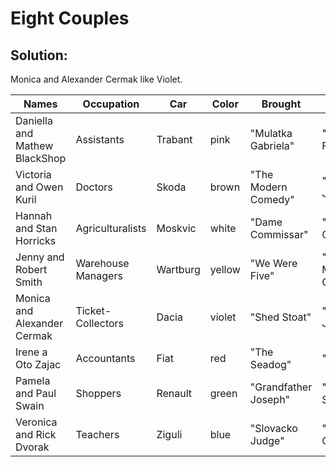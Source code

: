 # Eight Couples

## Solution:

Monica and Alexander Cermak like Violet.

| Names                         | Occupation         | Car      | Color  | Brought              | Borrowed             |
|-------------------------------|--------------------|----------|--------|----------------------|----------------------|
| Daniella and Mathew BlackShop | Assistants         | Trabant  | pink   | "Mulatka Gabriela"   | "We Were Five"       |
| Victoria and Owen Kuril       | Doctors            | Skoda    | brown  | "The Modern Comedy"  | "Slovacko Judge"     |
| Hannah and Stan Horricks      | Agriculturalists   | Moskvic  | white  | "Dame Commissar"     | "Mulatka Gabriela"   |
| Jenny and Robert Smith        | Warehouse Managers | Wartburg | yellow | "We Were Five"       | "The Modern Comedy"  |
| Monica and Alexander Cermak   | Ticket-Collectors  | Dacia    | violet | "Shed Stoat"         | "Grandfather Joseph" |
| Irene a Oto Zajac             | Accountants        | Fiat     | red    | "The Seadog"         | "Shed Stoat"         |
| Pamela and Paul Swain         | Shoppers           | Renault  | green  | "Grandfather Joseph" | "The Seadog"         |
| Veronica and Rick Dvorak      | Teachers           | Ziguli   | blue   | "Slovacko Judge"     | "Dame Commissar"     |
